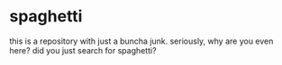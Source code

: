 # spaghetti

this is a repository with just a buncha junk. seriously, why are you even here? did you just search for spaghetti? 
